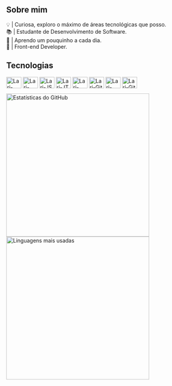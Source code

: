 <h2 align="justify">Sobre mim</h2>
<p>
  💡 | Curiosa, exploro o máximo de áreas tecnológicas que posso.<br>
  📚 | Estudante de Desenvolvimento de Software.<br>
  🌱 | Aprendo um pouquinho a cada dia.<br>
  📌 | Front-end Developer.
</p>

<div>
  <h2 align="justify">Tecnologias</h2>
  <p align="center">
    <div style="display: inline-block;">
      <img align="center" alt="Lari-HTML" height="30" width="40" src="https://cdn.jsdelivr.net/gh/devicons/devicon@latest/icons/html5/html5-original.svg" />
      <img align="center" alt="Lari-CSS" height="30" width="40" src="https://cdn.jsdelivr.net/gh/devicons/devicon@latest/icons/css3/css3-original.svg" />
      <img align="center" alt="Lari-JS" height="30" width="40" src="https://cdn.jsdelivr.net/gh/devicons/devicon@latest/icons/javascript/javascript-original.svg" />
      <img align="center" alt="Lari-JT" height="30" width="40" src="https://cdn.jsdelivr.net/gh/devicons/devicon@latest/icons/typescript/typescript-original.svg" />
      <img align="center" alt="Lari-React" height="30" width="40" src="https://cdn.jsdelivr.net/gh/devicons/devicon@latest/icons/react/react-original.svg" />
      <img align="center" alt="Lari-Git" height="30" width="40" src="https://cdn.jsdelivr.net/gh/devicons/devicon@latest/icons/nextjs/nextjs-plain.svg" />
      <img align="center" alt="Lari-MySQL" height="30" width="40" src="https://cdn.jsdelivr.net/gh/devicons/devicon@latest/icons/mysql/mysql-original.svg" />
      <img align="center" alt="Lari-Git" height="30" width="40" src="https://cdn.jsdelivr.net/gh/devicons/devicon@latest/icons/git/git-original.svg" />
    </div>
  </p>
</div>
<div align="left">
  <img src="https://github-readme-stats.vercel.app/api?username=lari-dias&show_icons=true&include_all_commits=true&count_private=true&theme=dracula&hide_border=false" width="380" alt="Estatísticas do GitHub" />
  <img src="https://github-readme-stats.vercel.app/api/top-langs?username=lari-dias&layout=compact&langs_count=5&theme=dracula&hide_border=false" width="380" alt="Linguagens mais usadas" />
</div>


